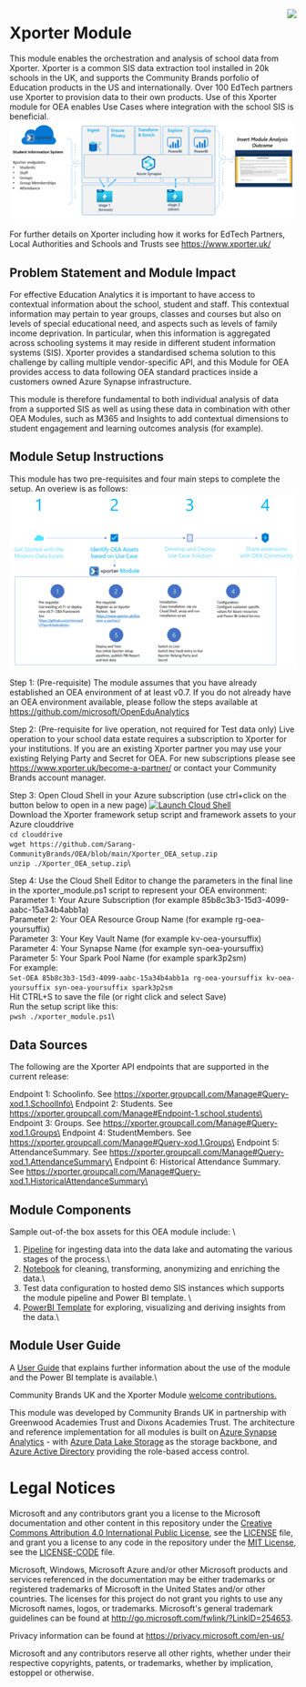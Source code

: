 > 
<img align="right" height="100" src="https://github.com/microsoft/OpenEduAnalytics/blob/main/docs/pics/oea-logo-nobg.png">

# Xporter Module
This module enables the orchestration and analysis of school data from Xporter.  Xporter is a common SIS data extraction tool installed in 20k schools in the UK, and supports the Community Brands porfolio of Education products in the US and internationally.  Over 100 EdTech partners use Xporter to provision data to their own products.  Use of this Xporter module for OEA enables Use Cases where integration with the school SIS is beneficial.
![image](https://github.com/Sarang-CommunityBrands/OEA/blob/main/docs/images/Xporter_module_overview_visual.PNG) 

For further details on Xporter including how it works for EdTech Partners, Local Authorities and Schools and Trusts see https://www.xporter.uk/

## Problem Statement and Module Impact
For effective Education Analytics it is important to have access to contextual information about the school, student and staff.  This contextual information may pertain to year groups, classes and courses but also on levels of special educational need, and aspects such as levels of family income deprivation.    In particular, when this information is aggregated across schooling systems it may reside in different student information systems (SIS).  Xporter provides a standardised schema solution to this challenge by calling multiple vendor-specific API, and this Module for OEA provides access to data following OEA standard practices inside a customers owned Azure Synapse infrastructure.

This module is therefore fundamental to both individual analysis of data from a supported SIS as well as using these data in combination with other OEA Modules, such as M365 and Insights to add contextual dimensions to student engagement and learning outcomes analysis (for example).

## Module Setup Instructions
This module has two pre-requisites and four main steps to complete the setup.  An overiew is as follows:
![image](https://github.com/Sarang-CommunityBrands/OEA/blob/main/docs/images/Xporter_module_setup_instructions.PNG) 

Step 1: (Pre-requisite) The module assumes that you have already established an OEA environment of at least v0.7.  If you do not already have an OEA environment available, please follow the steps available at https://github.com/microsoft/OpenEduAnalytics 

Step 2: (Pre-requisite for live operation, not required for Test data only) Live operation to your school data estate requires a subscription to Xporter for your institutions.  If you are an existing Xporter partner you may use your existing Relying Party and Secret for OEA.  For new subscriptions please see https://www.xporter.uk/become-a-partner/ or contact your Community Brands account manager.

Step 3: Open Cloud Shell in your Azure subscription (use ctrl+click on the button below to open in a new page)
[![Launch Cloud Shell](https://azurecomcdn.azureedge.net/mediahandler/acomblog/media/Default/blog/launchcloudshell.png "Launch Cloud Shell")](https://shell.azure.com/bash)\
Download the Xporter framework setup script and framework assets to your Azure clouddrive\
`cd clouddrive`\
`wget https://github.com/Sarang-CommunityBrands/OEA/blob/main/Xporter_OEA_setup.zip`\
`unzip ./Xporter_OEA_setup.zip`\

Step 4: Use the Cloud Shell Editor to change the parameters in the final line in the xporter_module.ps1 script to represent your OEA environment:\
    Parameter 1: Your Azure Subscription (for example 85b8c3b3-15d3-4099-aabc-15a34b4abb1a)\
    Parameter 2: Your OEA Resource Group Name (for example rg-oea-yoursuffix)\
    Parameter 3: Your Key Vault Name (for example kv-oea-yoursuffix)\
    Parameter 4: Your Synapse Name (for example syn-oea-yoursuffix)\
    Parameter 5: Your Spark Pool Name (for example spark3p2sm)\
For example: \
`Set-OEA 85b8c3b3-15d3-4099-aabc-15a34b4abb1a rg-oea-yoursuffix kv-oea-yoursuffix syn-oea-yoursuffix spark3p2sm`\
Hit CTRL+S to save the file (or right click and select Save)\
Run the setup script like this:\
`pwsh ./xporter_module.ps1`\

## Data Sources
The following are the Xporter API endpoints that are supported in the current release:

Endpoint 1: Schoolinfo.  See https://xporter.groupcall.com/Manage#Query-xod.1.SchoolInfo\
Endpoint 2: Students.  See https://xporter.groupcall.com/Manage#Endpoint-1.school.students\
Endpoint 3: Groups.  See https://xporter.groupcall.com/Manage#Query-xod.1.Groups\
Endpoint 4: StudentMembers.  See https://xporter.groupcall.com/Manage#Query-xod.1.Groups\
Endpoint 5: AttendanceSummary.  See https://xporter.groupcall.com/Manage#Query-xod.1.AttendanceSummary\
Endpoint 6: Historical Attendance Summary.  See https://xporter.groupcall.com/Manage#Query-xod.1.HistoricalAttendanceSummary\

## Module Components 
Sample out-of-the box assets for this OEA module include: \
1. [Pipeline](https://github.com/Sarang-CommunityBrands/OEA/tree/main/pipeline) for ingesting data into the data lake and automating the various stages of the process.\
2. [Notebook](https://github.com/Sarang-CommunityBrands/OEA/tree/main/notebook) for cleaning, transforming, anonymizing and enriching the data.\
3. Test data configuration to hosted demo SIS instances which supports the module pipeline and Power BI template. \
4. [PowerBI Template](https://github.com/Sarang-CommunityBrands/OEA/tree/main/powerbi) for exploring, visualizing and deriving insights from the data.\

## Module User Guide
A [User Guide](https://github.com/Sarang-CommunityBrands/OEA/tree/main/docs/xporterOEAmoduleuserguide.pdf) that explains further information about the use of the module and the Power BI template is available.\


Community Brands UK and the Xporter Module [welcome contributions.](https://github.com/microsoft/OpenEduAnalytics/blob/main/docs/license/CONTRIBUTING.md) 

This module was developed by Community Brands UK in partnership with Greenwood Academies Trust and Dixons Academies Trust. The architecture and reference implementation for all modules is built on [Azure Synapse Analytics](https://azure.microsoft.com/en-us/services/synapse-analytics/) - with [Azure Data Lake Storage](https://docs.microsoft.com/en-us/azure/storage/blobs/data-lake-storage-introduction) as the storage backbone,  and [Azure Active Directory](https://azure.microsoft.com/en-us/services/active-directory/) providing the role-based access control.

# Legal Notices

Microsoft and any contributors grant you a license to the Microsoft documentation and other content
in this repository under the [Creative Commons Attribution 4.0 International Public License](https://creativecommons.org/licenses/by/4.0/legalcode),
see the [LICENSE](https://github.com/microsoft/OpenEduAnalytics/blob/main/docs/license/LICENSE) file, and grant you a license to any code in the repository under the [MIT License](https://opensource.org/licenses/MIT), see the
[LICENSE-CODE](https://github.com/microsoft/OpenEduAnalytics/blob/main/docs/license/LICENSE-CODE) file.

Microsoft, Windows, Microsoft Azure and/or other Microsoft products and services referenced in the documentation
may be either trademarks or registered trademarks of Microsoft in the United States and/or other countries.
The licenses for this project do not grant you rights to use any Microsoft names, logos, or trademarks.
Microsoft's general trademark guidelines can be found at http://go.microsoft.com/fwlink/?LinkID=254653.

Privacy information can be found at https://privacy.microsoft.com/en-us/

Microsoft and any contributors reserve all other rights, whether under their respective copyrights, patents,
or trademarks, whether by implication, estoppel or otherwise.